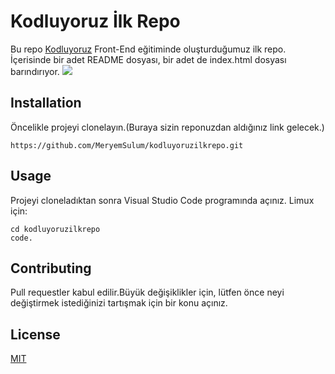 # Kodluyoruz İlk Repo
Bu repo [Kodluyoruz](https://kodluyoruz.org) Front-End eğitiminde oluşturduğumuz ilk repo. İçerisinde bir adet README dosyası, bir adet de index.html dosyası barındırıyor.
![](/kodluyoruz-front%20end/Ekran%20Al%C4%B1nt%C4%B1s%C4%B1.JPG)
## Installation 
Öncelikle projeyi clonelayın.(Buraya sizin reponuzdan aldığınız link gelecek.)
```
https://github.com/MeryemSulum/kodluyoruzilkrepo.git
```
## Usage
Projeyi cloneladıktan sonra Visual Studio Code programında açınız.
Limux için:
```
cd kodluyoruzilkrepo
code.
```
## Contributing
Pull requestler kabul edilir.Büyük değişiklikler için, lütfen önce neyi değiştirmek istediğinizi tartışmak için bir  konu açınız.
## License
[MIT](https://choosealicense.com/licenses/mit/)
